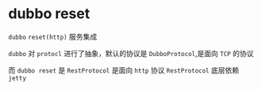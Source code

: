# dubbo reset

`dubbo` `reset(http)` 服务集成

`dubbo` 对 `protocl` 进行了抽象，默认的协议是 `DubboProtocol`,是面向 `TCP` 的协议

而 `dubbo reset` 是 `RestProtocol` 是面向 `http` 协议 `RestProtocol` 底层依赖 `jetty`